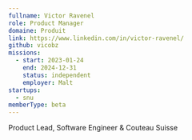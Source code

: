 ```yaml
---
fullname: Victor Ravenel
role: Product Manager
domaine: Produit
link: https://www.linkedin.com/in/victor-ravenel/
github: vicobz
missions:
  - start: 2023-01-24
    end: 2024-12-31
    status: independent
    employer: Malt
startups:
  - snu
memberType: beta
---
```


Product Lead, Software Engineer & Couteau Suisse
